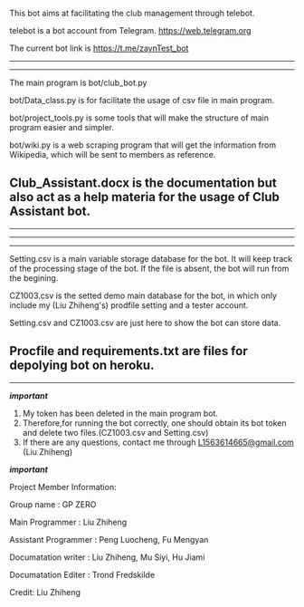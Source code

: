 This bot aims at facilitating the club management through telebot.

telebot is a bot account from Telegram. https://web.telegram.org

The current bot link is https://t.me/zaynTest_bot

-----------------------------------------------------------------------------------------------------------------
-----------------------------------------------------------------------------------------------------------------
The main program is bot/club_bot.py

bot/Data_class.py is for facilitate the usage of csv file in main program.

bot/project_tools.py is some tools that will make the structure of main program easier and simpler.

bot/wiki.py is a web scraping program that will get the information from Wikipedia, which will be sent to members as reference.

Club_Assistant.docx is the documentation but also act as a help materia for the usage of Club Assistant bot.
-----------------------------------------------------------------------------------------------------------------
-----------------------------------------------------------------------------------------------------------------


-----------------------------------------------------------------------------------------------------------------
-----------------------------------------------------------------------------------------------------------------
Setting.csv is a main variable storage database for the bot.
It will keep track of the processing stage of the bot.
If the file is absent, the bot will run from the begining.

CZ1003.csv is the setted demo main database for the bot, in which only include my (Liu Zhiheng's) prodfile setting and a tester account.

Setting.csv and CZ1003.csv are just here to show the bot can store data.

Procfile and requirements.txt are files for depolying bot on heroku.
-----------------------------------------------------------------------------------------------------------------
-----------------------------------------------------------------------------------------------------------------

***important***

1. My token has been deleted in the main program bot.
2. Therefore,for running the bot correctly, one should obtain its bot token and delete two files.(CZ1003.csv and Setting.csv)
3. If there are any questions, contact me through L1563614665@gmail.com (Liu Zhiheng)

***important***


Project Member Information:

Group name : GP ZERO

Main Programmer : Liu Zhiheng

Assistant Programmer : Peng Luocheng, Fu Mengyan

Documatation writer : Liu Zhiheng, Mu Siyi, Hu Jiami

Documatation Editer : Trond Fredskilde


Credit: Liu Zhiheng